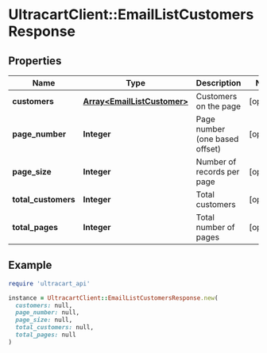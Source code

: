 # UltracartClient::EmailListCustomersResponse

## Properties

| Name | Type | Description | Notes |
| ---- | ---- | ----------- | ----- |
| **customers** | [**Array&lt;EmailListCustomer&gt;**](EmailListCustomer.md) | Customers on the page | [optional] |
| **page_number** | **Integer** | Page number (one based offset) | [optional] |
| **page_size** | **Integer** | Number of records per page | [optional] |
| **total_customers** | **Integer** | Total customers | [optional] |
| **total_pages** | **Integer** | Total number of pages | [optional] |

## Example

```ruby
require 'ultracart_api'

instance = UltracartClient::EmailListCustomersResponse.new(
  customers: null,
  page_number: null,
  page_size: null,
  total_customers: null,
  total_pages: null
)
```

